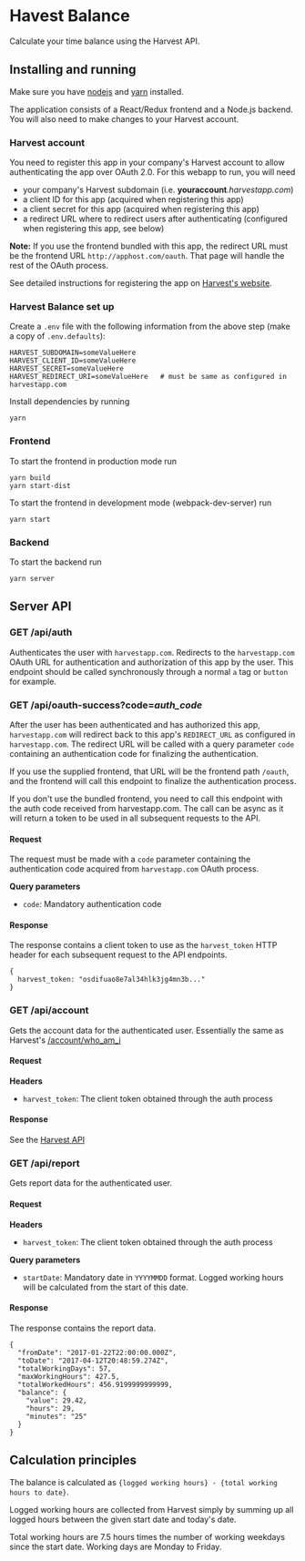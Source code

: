 # Havest Balance

Calculate your time balance using the Harvest API.

## Installing and running

Make sure you have [nodejs](https://nodejs.org/en/) and [yarn](https://yarnpkg.com) installed.

The application consists of a React/Redux frontend and a Node.js backend. You will also need to make changes to your Harvest account.

### Harvest account

You need to register this app in your company's Harvest account to allow authenticating the app over OAuth 2.0. For this webapp to run, you will need

* your company's Harvest subdomain (i.e. **youraccount**_.harvestapp.com_)
* a client ID for this app (acquired when registering this app)
* a client secret for this app (acquired when registering this app)
* a redirect URL where to redirect users after authenticating (configured when registering this app, see below)

**Note:** If you use the frontend bundled with this app, the redirect URL must be the frontend URL `http://apphost.com/oauth`. That page will handle the rest of the OAuth process.

See detailed instructions for registering the app on [Harvest's website](http://help.getharvest.com/api-v1/authentication/authentication/oauth/).

### Harvest Balance set up

Create a `.env` file with the following information from the above step (make a copy of `.env.defaults`):

```
HARVEST_SUBDOMAIN=someValueHere
HARVEST_CLIENT_ID=someValueHere
HARVEST_SECRET=someValueHere
HARVEST_REDIRECT_URI=someValueHere   # must be same as configured in harvestapp.com
```

Install dependencies by running

```
yarn
```

### Frontend

To start the frontend in production mode run

```
yarn build
yarn start-dist
```

To start the frontend in development mode (webpack-dev-server) run
```
yarn start
```

### Backend

To start the backend run

```
yarn server
```

## Server API

### GET /api/auth

Authenticates the user with `harvestapp.com`. Redirects to the `harvestapp.com` OAuth URL for authentication and authorization of this app by the user. This endpoint should be called synchronously through a normal `a` tag or `button` for example.

### GET /api/oauth-success?code=_auth\_code_

After the user has been authenticated and has authorized this app, `harvestapp.com` will redirect back to this app's `REDIRECT_URL` as configured in `harvestapp.com`. The redirect URL will be called with a query parameter `code` containing an authentication code for finalizing the authentication.

If you use the supplied frontend, that URL will be the frontend path `/oauth`, and the frontend will call this endpoint to finalize the authentication process.

If you don't use the bundled frontend, you need to call this endpoint with the auth code received from harvestapp.com. The call can be async as it will return a token to be used in all subsequent requests to the API.

#### Request

The request must be made with a `code` parameter containing the authentication code acquired from `harvestapp.com` OAuth process.

**Query parameters**

* `code`: Mandatory authentication code

#### Response

The response contains a client token to use as the `harvest_token` HTTP header for each subsequent
request to the API endpoints.

```
{
  harvest_token: "osdifuao8e7al34hlk3jg4mn3b..."
}
```

### GET /api/account

Gets the account data for the authenticated user. Essentially the same as Harvest's [/account/who_am_i](http://help.getharvest.com/api-v1/introduction/overview/who-am-i/)

#### Request

**Headers**

* `harvest_token`: The client token obtained through the auth process

#### Response

See the [Harvest API](http://help.getharvest.com/api-v1/introduction/overview/who-am-i/)

### GET /api/report

Gets report data for the authenticated user.

#### Request

**Headers**

* `harvest_token`: The client token obtained through the auth process

**Query parameters**

* `startDate`: Mandatory date in `YYYYMMDD` format. Logged working hours will be calculated from the start of this date.

#### Response

The response contains the report data.

```
{
  "fromDate": "2017-01-22T22:00:00.000Z",
  "toDate": "2017-04-12T20:48:59.274Z",
  "totalWorkingDays": 57,
  "maxWorkingHours": 427.5,
  "totalWorkedHours": 456.9199999999999,
  "balance": {
    "value": 29.42,
    "hours": 29,
    "minutes": "25"
  }
}
```

## Calculation principles

The balance is calculated as `{logged working hours} - {total working hours to date}`.

Logged working hours are collected from Harvest simply by summing up all logged hours between the given start date and today's date.

Total working hours are 7.5 hours times the number of working weekdays since the start date. Working days are Monday to Friday.


